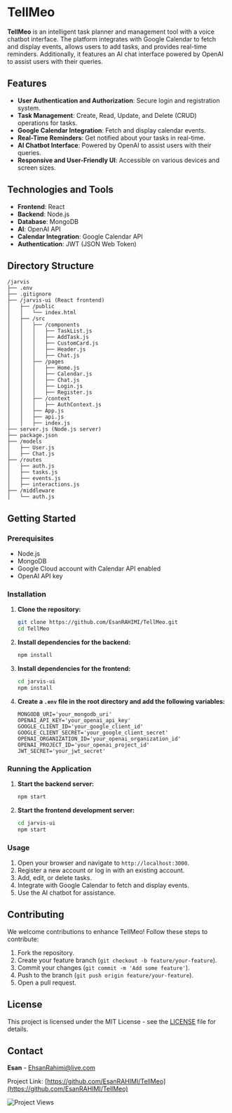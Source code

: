 # TellMeo

**TellMeo** is an intelligent task planner and management tool with a voice chatbot interface. The platform integrates with Google Calendar to fetch and display events, allows users to add tasks, and provides real-time reminders. Additionally, it features an AI chat interface powered by OpenAI to assist users with their queries.

## Features

- **User Authentication and Authorization**: Secure login and registration system.
- **Task Management**: Create, Read, Update, and Delete (CRUD) operations for tasks.
- **Google Calendar Integration**: Fetch and display calendar events.
- **Real-Time Reminders**: Get notified about your tasks in real-time.
- **AI Chatbot Interface**: Powered by OpenAI to assist users with their queries.
- **Responsive and User-Friendly UI**: Accessible on various devices and screen sizes.

## Technologies and Tools

- **Frontend**: React
- **Backend**: Node.js
- **Database**: MongoDB
- **AI**: OpenAI API
- **Calendar Integration**: Google Calendar API
- **Authentication**: JWT (JSON Web Token)

## Directory Structure

```
/jarvis
├── .env
├── .gitignore
├── /jarvis-ui (React frontend)
│   ├── /public
│   │   └── index.html
│   ├── /src
│   │   ├── /components
│   │   │   ├── TaskList.js
│   │   │   ├── AddTask.js
│   │   │   ├── CustomCard.js
│   │   │   ├── Header.js
│   │   │   ├── Chat.js
│   │   ├── /pages
│   │   │   ├── Home.js
│   │   │   ├── Calendar.js
│   │   │   ├── Chat.js
│   │   │   ├── Login.js
│   │   │   ├── Register.js
│   │   ├── /context
│   │   │   ├── AuthContext.js
│   │   ├── App.js
│   │   ├── api.js
│   │   ├── index.js
├── server.js (Node.js server)
├── package.json
├── /models
│   ├── User.js
│   ├── Chat.js
├── /routes
│   ├── auth.js
│   ├── tasks.js
│   ├── events.js
│   ├── interactions.js
├── /middleware
│   └── auth.js
```


## Getting Started

### Prerequisites

- Node.js
- MongoDB
- Google Cloud account with Calendar API enabled
- OpenAI API key

### Installation

1. **Clone the repository:**

    ```bash
    git clone https://github.com/EsanRAHIMI/TellMeo.git
    cd TellMeo 
    ```

2. **Install dependencies for the backend:**

    ```bash
    npm install
    ```

3. **Install dependencies for the frontend:**

    ```bash
    cd jarvis-ui
    npm install
    ```

4. **Create a `.env` file in the root directory and add the following variables:**

    ```plaintext
    MONGODB_URI='your_mongodb_uri'
    OPENAI_API_KEY='your_openai_api_key'
    GOOGLE_CLIENT_ID='your_google_client_id'
    GOOGLE_CLIENT_SECRET='your_google_client_secret'
    OPENAI_ORGANIZATION_ID='your_openai_organization_id'
    OPENAI_PROJECT_ID='your_openai_project_id'
    JWT_SECRET='your_jwt_secret'
    ```

### Running the Application

1. **Start the backend server:**

    ```bash
    npm start
    ```

2. **Start the frontend development server:**

    ```bash
    cd jarvis-ui
    npm start
    ```

### Usage

1. Open your browser and navigate to `http://localhost:3000`.
2. Register a new account or log in with an existing account.
3. Add, edit, or delete tasks.
4. Integrate with Google Calendar to fetch and display events.
5. Use the AI chatbot for assistance.

## Contributing

We welcome contributions to enhance TellMeo! Follow these steps to contribute:

1. Fork the repository.
2. Create your feature branch (`git checkout -b feature/your-feature`).
3. Commit your changes (`git commit -m 'Add some feature'`).
4. Push to the branch (`git push origin feature/your-feature`).
5. Open a pull request.

## License

This project is licensed under the MIT License - see the [LICENSE](LICENSE) file for details.

## Contact

**Esan** - EhsanRahimi@live.com

Project Link: [https://github.com/EsanRAHIMI/TellMeo](https://github.com/EsanRAHIMI/TellMeo)

![Project Views](https://hits.seeyoufarm.com/api/count/incr/badge.svg?url=https://github.com/EsanRAHIMI/TellMeo&count_bg=%2379C83D&title_bg=%23555555&icon=&icon_color=%23E7E7E7&title=Project+Views&edge_flat=false)
